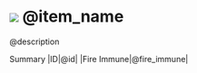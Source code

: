# <img id="item-icon" src="/@item_name.png"></img> @item_name

@description

Summary
|ID|@id|
|Fire Immune|@fire_immune|
